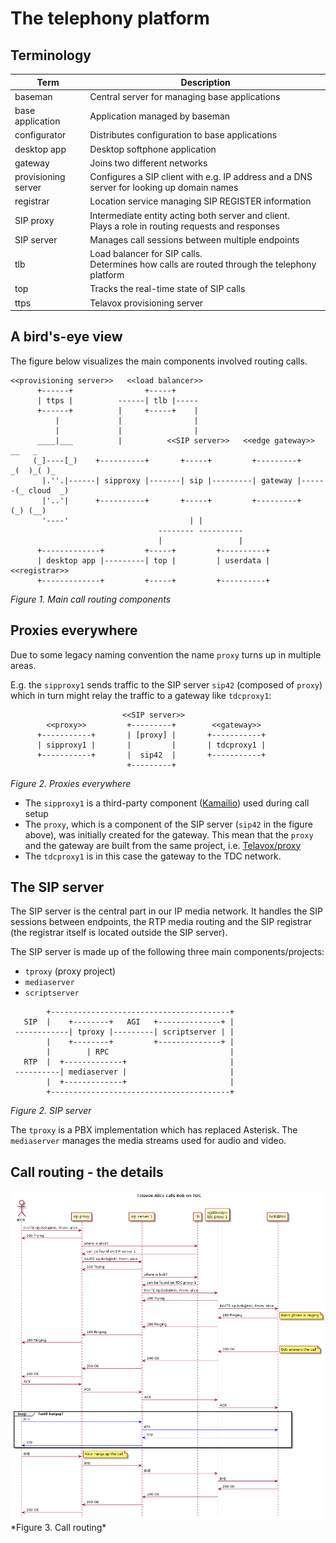 # The telephony platform

## Terminology

| Term                | Description                                                                                          |
|---------------------|------------------------------------------------------------------------------------------------------|
| baseman             | Central server for managing base applications                                                        |
| base application    | Application managed by baseman                                                                       |
| configurator        | Distributes configuration to base applications                                                       |
| desktop app         | Desktop softphone application                                                                        |
| gateway             | Joins two different networks                                                                         |
| provisioning server | Configures a SIP client with e.g. IP address and a DNS server for looking up domain names            |
| registrar           | Location service managing SIP REGISTER information                                                   |
| SIP proxy           | Intermediate entity acting both server and client.<br>Plays a role in routing requests and responses |
| SIP server          | Manages call sessions between multiple endpoints                                                     |
| tlb                 | Load balancer for SIP calls.<br>Determines how calls are routed through the telephony platform       |
| top                 | Tracks the real-time state of SIP calls                                                              |
| ttps                | Telavox provisioning server                                                                          |


## A bird's-eye view

The figure below visualizes the main components involved routing calls.

```
<<provisioning server>>   <<load balancer>>
      +------+                +-----+
      | ttps |          ------| tlb |-----
      +------+          |     +-----+    |
          |             |                |
          |             |                |
      ____|___          |          <<SIP server>>   <<edge gateway>>      __   _
     (_]----[_)    +----------+       +-----+         +---------+       _(  )_( )_
       |.''.|------| sipproxy |-------| sip |---------| gateway |------(_ cloud  _)
       |'..'|      +----------+       +-----+         +---------+        (_) (__)
       '----'                           | |
                                 -------- ----------
                                 |                 |
      +-------------+         +-----+         +----------+
      | desktop app |---------| top |         | userdata | <<registrar>>
      +-------------+         +-----+         +----------+

```
*Figure 1. Main call routing components*

## Proxies everywhere

Due to some legacy naming convention the name `proxy` turns up in multiple areas.

E.g. the `sipproxy1` sends traffic to the SIP server `sip42` (composed of
`proxy`) which in turn might relay the traffic to a gateway like `tdcproxy1`:

```
                         <<SIP server>>
        <<proxy>>         +---------+        <<gateway>>
      +-----------+       | [proxy] |       +-----------+
      | sipproxy1 |       |         |       | tdcproxy1 |
      +-----------+       |  sip42  |       +-----------+
                          +---------+
```
*Figure 2. Proxies everywhere*


* The `sipproxy1` is a third-party component ([Kamailio](https://www.kamailio.org))
used during call setup
* The `proxy`, which is a component of the SIP server (`sip42` in the figure
above), was initially created for the gateway. This mean that the `proxy` and
the gateway are built from the same project, i.e.
[Telavox/proxy](https://github.com/Telavox/proxy)
* The `tdcproxy1` is in this case the gateway to the TDC network.


## The SIP server

The SIP server is the central part in our IP media network. It handles the SIP
sessions between endpoints, the RTP media routing and the SIP registrar (the
registrar itself is located outside the SIP server).

The SIP server is made up of the following three main components/projects:
* `tproxy` (proxy project)
* `mediaserver`
* `scriptserver`

```
        +----------------------------------------+
   SIP  |    +--------+   AGI   +--------------+ |
 ------------| tproxy |---------| scriptserver | |
        |    +--------+         +--------------+ |
        |        | RPC                           |
   RTP  |  +-------------+                       |
 ----------| mediaserver |                       |
        |  +-------------+                       |
        +----------------------------------------+

```
*Figure 2. SIP server*


The `tproxy` is a PBX implementation which has replaced Asterisk. The
`mediaserver` manages the media streams used for audio and video.

## Call routing - the details

<img src="images/tvx-calling-ext.png" style="left;" />
*Figure 3. Call routing*


